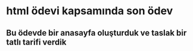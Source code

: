 # html ödevi kapsamında son ödev
## Bu ödevde bir anasayfa oluşturduk ve taslak bir tatlı tarifi verdik

